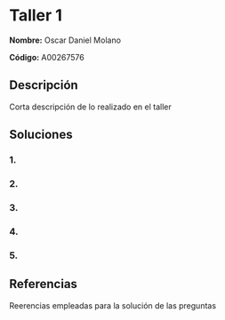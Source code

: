 # Taller 1

**Nombre:** Oscar Daniel Molano  

**Código:** A00267576

## Descripción

Corta descripción de lo realizado en el taller

## Soluciones

### 1.
### 2.
### 3.
### 4.
### 5.

## Referencias

Reerencias empleadas para la solución de las preguntas
